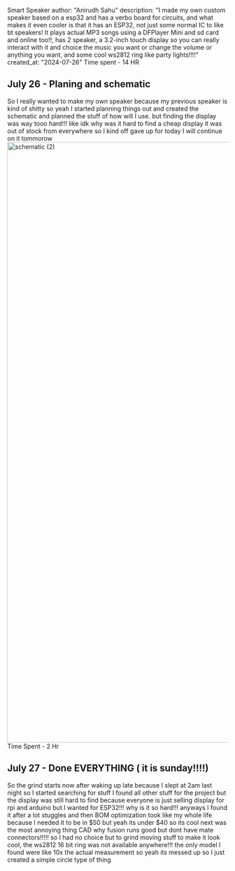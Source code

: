 Smart Speaker
author: "Anirudh Sahu"
description: "I made my own custom speaker based on a esp32 and has a verbo board for circuits, and what makes it even cooler is that it has an ESP32, not just some normal IC to like bt speakers! It plays actual MP3 songs using a DFPlayer Mini and sd card and online too!!, has 2 speaker, a 3.2-inch touch display so you can really interact with it and choice the music you want or change the volume or anything you want, and some cool ws2812 ring like party lights!!!!"
created_at: "2024-07-26"
Time spent - 14 HR


## July 26 - Planing and schematic
So I really wanted to make my own speaker because my previous speaker is kind of shitty so yeah I started planning things out and created the schematic and planned the stuff of how will I use.
but finding the display was way tooo hard!!! like idk why was it hard to find a cheap display it was out of stock from everywhere so I kind off gave up for today I will continue on it tommorow
<img width="781" height="1371" alt="schematic (2)" src="https://github.com/user-attachments/assets/c3a6fdfb-572a-4f67-9658-36b37dbdf9ef" />
Time Spent - 2 Hr

## July 27 - Done EVERYTHING ( it is sunday!!!!)
So the grind starts now after waking up late because I  slept at 2am last night so I started searching for stuff I found all other stuff for the project but the display was still hard to find because everyone is just selling display for rpi and arduino but I wanted for ESP32!!! why is it so hard!!! anyways I found it after a lot stuggles and then BOM optimization took like my whole life because I needed it to be in $50 but yeah its under $40 so its cool
next was the most annoying thing CAD
why fusion runs good but dont have mate connectors!!!!! so I had no choice but to grind moving stuff to make it look cool, the ws2812 16 bit ring was not available anywhere!!! the only model I found were like 10x the actual measurement so yeah its messed up
so I just created a simple circle type of thing
